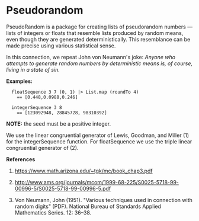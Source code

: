 
# Pseudorandom

PseudoRandom is a package for creating lists of pseudorandom numbers — lists of integers or floats that resemble lists produced by random means, even though they are generated deterministically.  This resemblance can be made precise using various statistical sense.

In this connection, we repeat John von Neumann's joke: *Anyone who attempts to generate random numbers by deterministic means is, of course, living in a state of sin.*



**Examples:**

```
  floatSequence 3 7 (0, 1) |> List.map (roundTo 4)
    == [0.448,0.0988,0.246]

  integerSequence 3 8
    == [123092948, 28845728, 98310392]
```

**NOTE:** the seed must be a positive integer.

We use the linear congruential generator of Lewis, Goodman, and Miller (1) for the integerSequence function. For floatSequence we use the triple linear congruential generator of (2).

**References**

1.  <https://www.math.arizona.edu/~tgk/mc/book_chap3.pdf>

2.  <http://www.ams.org/journals/mcom/1999-68-225/S0025-5718-99-00996-5/S0025-5718-99-00996-5.pdf>

3.  Von Neumann, John (1951). "Various techniques used in connection with random digits" (PDF). National Bureau of Standards Applied Mathematics Series. 12: 36–38.
